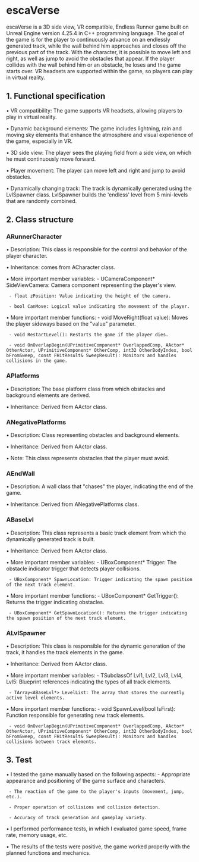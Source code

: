 # escaVerse
escaVerse is a 3D side view, VR compatible, Endless Runner game built on Unreal Engine version 4.25.4 in C++ programming language.
     The goal of the game is for the player to continuously advance on an endlessly generated track, while the wall behind him approaches and closes off the previous part of the track. With the character, it is possible to move left and right, as well as jump to avoid the obstacles that appear. If the player collides with the wall behind him or an obstacle, he loses and the game starts over.
         VR headsets are supported within the game, so players can play in virtual reality.


## 1. Functional specification
• VR compatibility: The game supports VR headsets, allowing players to play in virtual reality.

• Dynamic background elements: The game includes lightning, rain and moving sky elements that enhance the atmosphere and visual experience of the game, especially in VR.

• 3D side view: The player sees the playing field from a side view, on which he must continuously move forward.

• Player movement: The player can move left and right and jump to avoid obstacles.

• Dynamically changing track: The track is dynamically generated using the LvlSpawner class. LvlSpawner builds the 'endless' level from 5 mini-levels that are randomly combined.


## 2. Class structure
### ARunnerCharacter
• Description: This class is responsible for the control and behavior of the player character.

• Inheritance: comes from ACharacter class.

• More important member variables:
     - UCameraComponent* SideViewCamera: Camera component representing the player's view.

     - float zPosition: Value indicating the height of the camera.

     - bool CanMove: Logical value indicating the movement of the player.

• More important member functions:
     - void MoveRight(float value): Moves the player sideways based on the "value" parameter.

     - void RestartLevel(): Restarts the game if the player dies.

     - void OnOverlapBegin(UPrimitiveComponent* OverlappedComp, AActor* OtherActor, UPrimitiveComponent* OtherComp, int32 OtherBodyIndex, bool bFromSweep, const FHitResult& SweepResult): Monitors and handles collisions in the game.

### APlatforms
• Description: The base platform class from which obstacles and background elements are derived.

• Inheritance: Derived from AActor class.

### ANegativePlatforms
• Description: Class representing obstacles and background elements.

• Inheritance: Derived from AActor class.

• Note: This class represents obstacles that the player must avoid.

### AEndWall
• Description: A wall class that "chases" the player, indicating the end of the game.

• Inheritance: Derived from ANegativePlatforms class.

### ABaseLvl
• Description: This class represents a basic track element from which the dynamically generated track is built.

• Inheritance: Derived from AActor class.

• More important member variables:
     - UBoxComponent* Trigger: The obstacle indicator trigger that detects player collisions.

     - UBoxComponent* SpawnLocation: Trigger indicating the spawn position of the next track element.

• More important member functions:
     - UBoxComponent* GetTrigger(): Returns the trigger indicating obstacles.

     - UBoxComponent* GetSpawnLocation(): Returns the trigger indicating the spawn position of the next track element.

### ALvlSpawner
• Description: This class is responsible for the dynamic generation of the track, it handles the track elements in the game.

• Inheritance: Derived from AActor class.

• More important member variables:
     - TSubclassOf<ABaseLvl> Lvl1, Lvl2, Lvl3, Lvl4, Lvl5: Blueprint references indicating the types of all track elements.

     - TArray<ABaseLvl*> LevelList: The array that stores the currently active level elements.

• More important member functions:
     - void SpawnLevel(bool IsFirst): Function responsible for generating new track elements.
    
     - void OnOverlapBegin(UPrimitiveComponent* OverlappedComp, AActor* OtherActor, UPrimitiveComponent* OtherComp, int32 OtherBodyIndex, bool bFromSweep, const FHitResult& SweepResult): Monitors and handles collisions between track elements.


## 3. Test
• I tested the game manually based on the following aspects:
     - Appropriate appearance and positioning of the game surface and characters.

     - The reaction of the game to the player's inputs (movement, jump, etc.).

     - Proper operation of collisions and collision detection.

     - Accuracy of track generation and gameplay variety.

• I performed performance tests, in which I evaluated game speed, frame rate, memory usage, etc.

• The results of the tests were positive, the game worked properly with the planned functions and mechanics.
